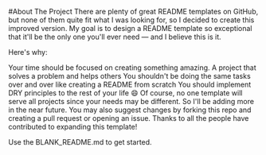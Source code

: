#About The Project
There are plenty of great README templates on GitHub, but none of them quite fit what I was looking for, so I decided to create this improved version. My goal is to design a README template so exceptional that it'll be the only one you'll ever need — and I believe this is it.

Here's why:

Your time should be focused on creating something amazing. A project that solves a problem and helps others
You shouldn't be doing the same tasks over and over like creating a README from scratch
You should implement DRY principles to the rest of your life 😄
Of course, no one template will serve all projects since your needs may be different. So I'll be adding more in the near future. You may also suggest changes by forking this repo and creating a pull request or opening an issue. Thanks to all the people have contributed to expanding this template!

Use the BLANK_README.md to get started.
